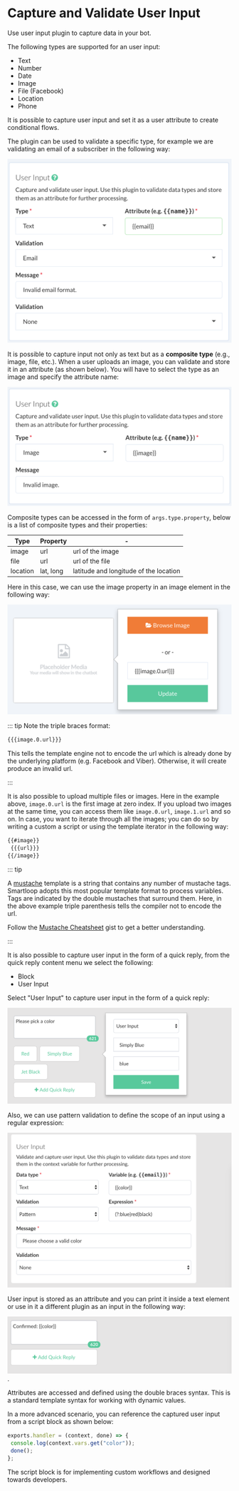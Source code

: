 
# Capture and Validate User Input

Use user input plugin to capture data in your bot. 

The following types are supported for an user input:

* Text
* Number
* Date
* Image
* File (Facebook)
* Location
* Phone

It is possible to capture user input and set it as a user attribute to create conditional flows.

The plugin can be used to validate a specific type, for example we are validating an email of a subscriber in the following way:

![](./capture-email.png)


It is possible to capture input not only as text but as a **composite type** (e.g., image, file, etc.). When a user uploads an image, you can validate and store it in an attribute (as shown below). You will have to select the type as an image and specify the attribute name:

![](./capture-image.png)


Composite types can be accessed in the form of `args.type.property`, below is a list of composite types and their properties:

| Type | Property | - |
| -- | -- | -- |
| image | url | url of the image |
| file | url | url of the file | 
| location | lat, long | latitude and longitude of the location|

Here in this case, we can use the image property in an image element in the following way:

![](./captured-image-property.png)

::: tip
Note the triple braces format:

```html
{{{image.0.url}}}
````

This tells the  template engine not to encode the url which is already done by the underlying platform (e.g. Facebook and Viber). Otherwise, it will create produce an invalid url.

:::

It is also possible to upload multiple files or images. Here in the example above, `image.0.url` is the first image at zero index. If you upload two images at the same time, you can access them like `image.0.url`, `image.1.url` and so on. In case, you want to iterate through all the images; you can do so by writing a custom a script or using the template iterator in the following way:

```html
{{#image}}
 {{{url}}}
{{/image}}
```

::: tip

A [mustache](http://mustache.github.io/) template is a string that contains any number of mustache tags. Smartloop adopts this most popular template format to process variables. Tags are indicated by the double mustaches that surround them. Here, in the above example triple parenthesis tells the compiler not to encode the url.

Follow the [Mustache Cheatsheet](https://gist.github.com/mehfuzh/b18d513b3dc1f2f62d4a10b9bbd33fe1) gist to get a better understanding.

::: 

It is also possible to capture user input in the form of a quick reply, from the quick reply content menu we select the following:

* Block 
* User Input

Select "User Input" to capture user input in the form of a quick reply:

![](./user-input-quick-reply-dialog.png)


Also, we can use pattern validation to define the scope of an input using a regular expression:

![](./user-input-reply.png)


User input is stored as an attribute and you can print it inside a text element or use in it a different plugin as an input in the following way:

![](./user-input-confirm.png).

Attributes are accessed and defined using the double braces syntax. This is a standard template syntax for working with dynamic values.


In a more advanced scenario, you can reference the captured user input from a script block as shown below:

```javascript
exports.handler = (context, done) => {
 console.log(context.vars.get("color"));
 done();
};
```

The script block is for implementing custom workflows and designed towards developers.